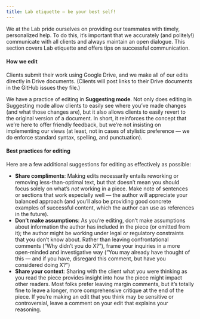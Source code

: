 ```yaml
---
title: Lab etiquette — be your best self!
---
```


We at the Lab pride ourselves on providing our teammates with timely,
personalized help. To do this, it’s important that we accurately (and
politely!) communicate with all clients and always maintain an open
dialogue. This section covers Lab etiquette and offers tips on
successful communication.

#### How we edit

Clients submit their work using Google Drive, and we make all of our
edits directly in Drive documents. (Clients will post links to their
Drive documents in the GitHub issues they file.)

We have a practice of editing in **Suggesting mode**. Not only does
editing in Suggesting mode allow clients to easily see where you’ve made
changes (and what those changes are), but it also allows clients to
easily revert to the original version of a document. In short, it
reinforces the concept that we’re here to offer friendly feedback, but
we’re not insisting on implementing our views (at least, not in cases of
stylistic preference — we do enforce standard syntax, spelling, and
punctuation).

#### Best practices for editing

Here are a few additional suggestions for editing as effectively as
possible:

-   **Share compliments**: Making edits necessarily entails reworking or removing less-than-optimal text, but that doesn’t mean you should focus solely on what’s *not* working in a piece. Make note of sentences or sections that work especially well — the author will appreciate your balanced approach (and you’ll also be providing good concrete examples of successful content, which the author can use as references in the future).
-   **Don’t make assumptions**: As you’re editing, don’t make assumptions about information the author has included in the piece (or omitted from it); the author might be working under legal or regulatory constraints that you don’t know about. Rather than leaving confrontational comments (“Why didn’t you do X?”), frame your inquiries in a more open-minded and investigative way (“You may already have thought of this — and if you have, disregard this comment, but have you considered doing X?”)
-   **Share your context**: Sharing with the client what you were thinking as you read the piece provides insight into how the piece might impact other readers. Most folks prefer leaving margin comments, but it’s totally fine to leave a longer, more comprehensive critique at the end of the piece. If you’re making an edit that you think may be sensitive or controversial, leave a comment on your edit that explains your reasoning.

